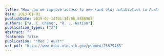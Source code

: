 ```yaml
---
title: "How can we improve access to new (and old) antibiotics in Australia?"
date: 2013-01-01
publishDate: 2019-07-14T01:34:06.888090Z
authors: ["A. C. Cheng", "R. L. Nation"]
publication_types: ["2"]
abstract: ""
featured: false
publication: "*Med J Aust*"
url_pdf: "http://www.ncbi.nlm.nih.gov/pubmed/23879485"
---
```


